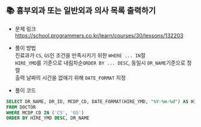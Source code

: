 ## 📚 흉부외과 또는 일반외과 의사 목록 출력하기
- 문제 링크
  <br /> https://school.programmers.co.kr/learn/courses/30/lessons/132203
  
- 풀이 방법
  <br /> 진료과가 `CS`, `GS`인 조건을 만족시키기 위한 `WHERE ... IN`절  
        `HIRE_YMD`를 기준으로 내림차순`ORDER BY ... DESC`, 동일시 `DR_NAME`기준으로 정렬  
        출력 날짜의 시간을 없애기 위해 `DATE_FORMAT` 지정


- 풀이 코드
```sql
SELECT DR_NAME, DR_ID, MCDP_CD, DATE_FORMAT(HIRE_YMD, "%Y-%m-%d") AS HIRE_YMD
FROM DOCTOR
WHERE MCDP_CD IN ('CS', 'GS')
ORDER BY HIRE_YMD DESC, DR_NAME
``` 
